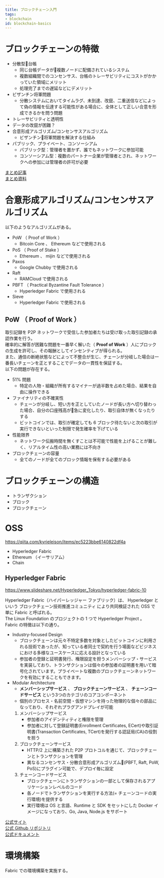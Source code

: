 ```yaml
---
title: ブロックチェーン入門
tags:
- blockchain
id: blockchain-basics
---
```


# ブロックチェーンの特徴

- 分散型台帳
    - 同じ台帳データが複数ノードに配備されているシステム
    - 複数組織間でのコンセンサス、台帳のトレーサビリティにコストがかかっていた領域にメリット
    - 処理完了までの遅延などにデメリット
- ビザンチン将軍問題
    - 分散システムにおいてタイムラグ、未到達、改竄、二重送信などによって偽の情報を伝達する可能性がある場合に、全体として正しい合意を形成できるかを問う問題
- トレーサビリティと透明性
- データの改竄が困難？
- 合意形成アルゴリズム/コンセンサスアルゴリズム
    - ビザンチン将軍問題を解決する仕組み
- パブリック、プライベート、コンソーシアム
    - パブリック型：管理者を置かず、誰でもネットワークに参加可能
    - コンソーシアム型：複数のパートナー企業が管理者とされ、ネットワークへの参加には管理者の許可が必要

[まとめ記事](https://qiita.com/akitoh/items/bebf1bf3d71d3e4b96b0)  
[まとめ資料](http://www.digitalmoney.or.jp/wp-content/uploads/2016/04/201604_BlockChain2.0_v06.pdf)

# 合意形成アルゴリズム/コンセンサスアルゴリズム

以下のようなアルゴリズムがある。

- PoW （ Proof of Work ）
    - Bitcoin Core 、 Ethereum などで使用される
- PoS （ Proof of Stake ）
    - Ethereum 、 mijin などで使用される
- Paxos
    - Google Chubby で使用される
- Raft
    - RAMCloud で使用される
- PBFT （ Practical Byzantine Fault Tolerance ）
    - Hyperledger Fabric で使用される
- Sieve
    - Hyperledger Fabric で使用される

## PoW （ Proof of Work ）

取引記録を P2P ネットワークで受信した参加者たちは受け取った取引記録の承認作業を行う。  
確率的に解答が困難な問題を一番早く解いた（ **Proof of Work** ）人にブロックの生成を許可し、その報酬としてインセンティブが得られる。  
また、通信の断絶状態などによって不整合が生じ、チェーンが分岐した場合は一番長いチェーンを正とすることでデータの一貫性を保証する。  
以下の問題が存在する。

- 51% 問題
    - 特定の人物・組織が所有するマイナーが過半数を占めた場合、結果を自由に操作できる
- ファイナリティの不確実性
    - チェーンが分岐し、短い方を正としていたノードが長い方へ切り替わった場合、自分の口座残高が急に変化したり、取引自体が無くなったりする
    - ビットコインでは、取引が確定しても 6 ブロック待たないと次の取引が実行できないといった制限で発生確率を下げている
- 性能限界
    - ネットワーク伝搬時間を無くすことは不可能で性能を上げることが難しく、リアルタイム性の高い業務には不向き
- ブロックチェーンの容量
    - 全てのノードが全てのブロック情報を保有する必要がある

# ブロックチェーンの構造

- トランザクション
- ブロック
- ブロックチェーン

# OSS

https://qiita.com/kyrieleison/items/ec5223bbe6140822df4a

- Hyperledger Fabric
- Ethereum （イーサリアム）
- Chain

## Hyperledger Fabric

https://www.slideshare.net/Hyperledger_Tokyo/hyperledger-fabric-10

Hyperledger Fabric（ハイパーレッジャー ファブリック）は、 Hyperledger といいう ブロックチェーン技術推進コミュニティ により共同検証された OSS で単に Fabric と呼ばれる。  
The Linux Foundation のプロジェクトの 1 つで Hyperledger Project 。  
Fabric の特徴は以下の通り。

- Industry-focused Design
    - ブロックチェーンは元々不特定多数を対象としたビットコインに利用される技術であったが、知っている者同士で契約を行う場面などビジネスにおける多様なユースケースに応える設計となっている
    - 参加者の登録と証明書発行、権限設定を担うメンバーシップ・サービスを実装しており、トランザクションは個々の参加者の証明書を用いて暗号化されています。プライベートな複数のブロックチェーンネットワークを有効にすることもできます。
- Modular Architecture
    - **メンバーシップサービス** 、 **ブロックチェーンサービス** 、 **チェーンコードサービス** という3つのカテゴリのコアコンポーネント
    - 個別のプロセス・名前空間・仮想マシンを持った物理的な個々の部品になっており、それぞれプラグアンドプレイが可能
    1. メンバーシップサービス
        - 参加者のアイデンティティと権限を管理
        - 参加者に対して登録証明書(Enrollment Certificates, ECert)や取引証明書(Transaction Certificates, TCert)を発行する認証局(CA)の役割を担う
    2. ブロックチェーンサービス
        - HTTP/2 上に構築された P2P プロトコルを通じて、ブロックチェーンとトランザクションを管理
        - 異なるコンセンサス・分散合意形成アルゴリズム(PBFT, Raft, PoW, PoS)にプラグイン可能で、デプロイ毎に設定
    3. チェーンコードサービス
        - ブロックチェーンにトランザクションの一部として保存されるアプリケーションレベルのコード
        - 各ノードでトランザクションを実行する方法(= チェーンコードの実行環境)を提供する
        - 実行環境は OS と言語、Runtime と SDK をセットにした Docker イメージになっており、Go, Java, Node.js をサポート

[公式サイト](https://www.hyperledger.org/)  
[公式 Github リポジトリ](https://github.com/hyperledger/fabric)  
[公式ドキュメント](http://hyperledger-fabric.readthedocs.io/)

# 環境構築

Fabric での環境構築を実施する。

